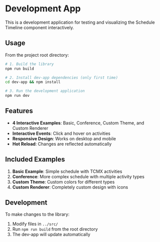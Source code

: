 # Development App

This is a development application for testing and visualizing the Schedule Timeline component interactively.

## Usage

From the project root directory:

```bash
# 1. Build the library
npm run build

# 2. Install dev-app dependencies (only first time)
cd dev-app && npm install

# 3. Run the development application
npm run dev
```

## Features

- **4 Interactive Examples**: Basic, Conference, Custom Theme, and Custom Renderer
- **Interactive Events**: Click and hover on activities
- **Responsive Design**: Works on desktop and mobile
- **Hot Reload**: Changes are reflected automatically

## Included Examples

1. **Basic Example**: Simple schedule with TCMX activities
2. **Conference**: More complex schedule with multiple activity types
3. **Custom Theme**: Custom colors for different types
4. **Custom Renderer**: Completely custom design with icons

## Development

To make changes to the library:

1. Modify files in `../src/`
2. Run `npm run build` from the root directory
3. The dev-app will update automatically
